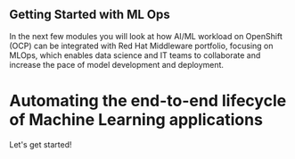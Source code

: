 ## Getting Started with ML Ops

In the next few modules you will look at how AI/ML workload on OpenShift (OCP) can be integrated with Red Hat Middleware portfolio, focusing on MLOps, which enables data science and IT teams to collaborate and increase the pace of model development and deployment.

# Automating the end-to-end lifecycle of Machine Learning applications
 

Let's get started!

